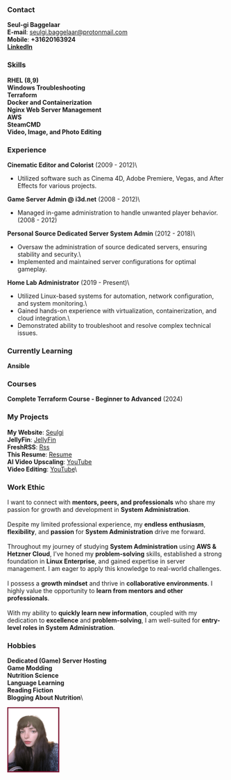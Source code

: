 <div class="container">

<div class="content" markdown="1">

### Contact
**Seul-gi Baggelaar**\
**E-mail**: seulgi.baggelaar@protonmail.com\
**Mobile**: **+31620163924**\
[**LinkedIn**](https://www.linkedin.com/in/seul-gi-baggelaar-4b397a290/)

### Skills
**RHEL (8,9)**\
**Windows Troubleshooting**\
**Terraform**\
**Docker and Containerization**\
**Nginx Web Server Management**\
**AWS**\
**SteamCMD**\
**Video, Image, and Photo Editing**

### Experience

**Cinematic Editor and Colorist** (2009 - 2012)\
- Utilized software such as Cinema 4D, Adobe Premiere, Vegas, and After Effects for various projects.

**Game Server Admin @ i3d.net** (2008 - 2012)\
- Managed in-game administration to handle unwanted player behavior. (2008 - 2012)

**Personal Source Dedicated Server System Admin** (2012 - 2018)\
- Oversaw the administration of source dedicated servers, ensuring stability and security.\
- Implemented and maintained server configurations for optimal gameplay.

**Home Lab Administrator** (2019 - Present)\
- Utilized Linux-based systems for automation, network configuration, and system monitoring.\
- Gained hands-on experience with virtualization, containerization, and cloud integration.\
- Demonstrated ability to troubleshoot and resolve complex technical issues.

### Currently Learning
**Ansible**

### Courses
**Complete Terraform Course - Beginner to Advanced** (2024)

### My Projects
**My Website**: [Seulgi](https://seulgi.zip)\
**JellyFin**: [JellyFin](https://seulgi.zip/jellyfin)\
**FreshRSS**: [Rss](https://koreanmind.com)\
**This Resume**: [Resume](https://resume.seulgi.zip)\
**AI Video Upscaling**: [YouTube](https://www.youtube.com/@smonster)\
**Video Editing**: [YouTube](https://www.youtube.com/@privacyyyyy)\

### Work Ethic
I want to connect with **mentors, peers, and professionals** who share my passion for growth and development in **System Administration**.\
\
Despite my limited professional experience, my **endless enthusiasm**, **flexibility**, and **passion** for **System Administration** drive me forward.\
\
Throughout my journey of studying **System Administration** using **AWS & Hetzner Cloud**, I’ve honed my **problem-solving** skills, established a strong foundation in **Linux Enterprise**, and gained expertise in server management. I am eager to apply this knowledge to real-world challenges.\
\
I possess a **growth mindset** and thrive in **collaborative environments**. I highly value the opportunity to **learn from mentors and other professionals**.\
\
With my ability to **quickly learn new information**, coupled with my dedication to **excellence** and **problem-solving**, I am well-suited for **entry-level roles in System Administration**.

### Hobbies
**Dedicated (Game) Server Hosting**\
**Game Modding**\
**Nutrition Science**\
**Language Learning**\
**Reading Fiction**\
**Blogging About Nutrition**\

</div>

<div class="image">
<img src="photo_portfolio.png" width="120" height="150">
</div>

</div>

